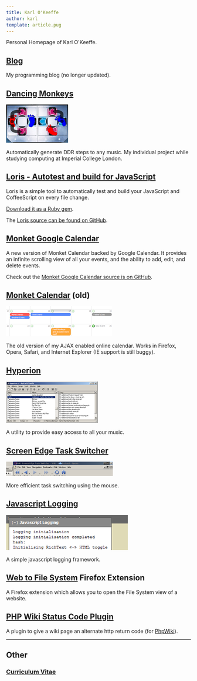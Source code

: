 ```yaml
---
title: Karl O'Keeffe
author: karl
template: article.pug
---
```


Personal Homepage of Karl O'Keeffe.

## [Blog](blog/)

My programming blog (no longer updated).

## [Dancing Monkeys](dancing-monkeys/)

![DancingMonkeysFeet.png](dancing-monkeys/Feet.png)

Automatically generate DDR steps to any music. My individual project while studying computing at Imperial College London.

## [Loris - Autotest and build for JavaScript](https://github.com/karl/loris)

Loris is a simple tool to automatically test and build your JavaScript and CoffeeScript on every file change.

[Download it as a Ruby gem](http://rubygems.org/gems/loris).

The [Loris source can be found on GitHub](https://github.com/karl/loris "https://github.com/karl/loris").

## [Monket Google Calendar](https://github.com/karl/monket-google-calendar)

A new version of Monket Calendar backed by Google Calendar. It provides an infinite scrolling view of all your events, and the ability to add, edit, and delete events.

Check out the [Monket Google Calendar source is on GitHub](https://github.com/karl/monket-google-calendar).

## [Monket Calendar](/monket-calendar) (old)

![MonketCalSmall.png](monket-calendar/MonketCalSmall.png)

The old version of my AJAX enabled online calendar. Works in Firefox, Opera, Safari, and Internet Explorer (IE support is still buggy).

## [Hyperion](hyperion/)

![HyperionSmall.png](hyperion/HyperionSmall.png)

A utility to provide easy access to all your music.

## [Screen Edge Task Switcher](screen-edge-task-switcher/)</span>

![TaskSwitcherSmall.png](screen-edge-task-switcher/TaskSwitcherSmall.png)

More efficient task switching using the mouse.

## [Javascript Logging](javascript-logging/)

![JavascriptLoggingSmall.png](javascript-logging/JavascriptLoggingSmall.png)

A simple javascript logging framework.

## [Web to File System](web-to-file-system/) Firefox Extension

A Firefox extension which allows you to open the File System view of a website.

## [PHP Wiki Status Code Plugin](php-wiki-status-code-plugin/)

A plugin to give a wiki page an alternate http return code (for [PhpWiki](http://phpwiki.sourceforge.net/phpwiki/index.php?HomePage)).

* * *

## Other

### [Curriculum Vitae](cv/)
